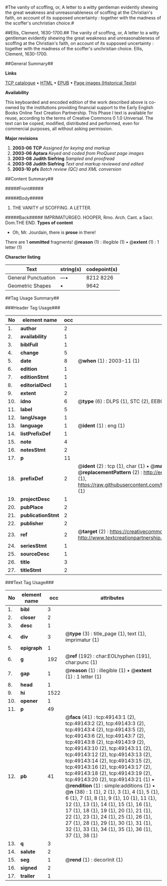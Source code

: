#The vanity of scoffing, or, A letter to a witty gentleman evidently shewing the great weakness and unreasonableness of scoffing at the Christian's faith, on account of its supposed uncertainty : together with the madness of the scoffer's unchristian choice.#

##Ellis, Clement, 1630-1700.##
The vanity of scoffing, or, A letter to a witty gentleman evidently shewing the great weakness and unreasonableness of scoffing at the Christian's faith, on account of its supposed uncertainty : together with the madness of the scoffer's unchristian choice.
Ellis, Clement, 1630-1700.

##General Summary##

**Links**

[TCP catalogue](http://www.ota.ox.ac.uk/tcp/)  • 
[HTML](http://tei.it.ox.ac.uk/tcp/Texts-HTML/free/A39/A39270.html)  • 
[EPUB](http://tei.it.ox.ac.uk/tcp/Texts-EPUB/free/A39/A39270.epub) • 
[Page images (Historical Texts)](https://data.historicaltexts.jisc.ac.uk/view?pubId=eebo-11788666e&pageId=eebo-11788666e-49143-1)

**Availability**

This keyboarded and encoded edition of the
	       work described above is co-owned by the institutions
	       providing financial support to the Early English Books
	       Online Text Creation Partnership. This Phase I text is
	       available for reuse, according to the terms of Creative
	       Commons 0 1.0 Universal. The text can be copied,
	       modified, distributed and performed, even for
	       commercial purposes, all without asking permission.

**Major revisions**

1. __2003-06__ __TCP__ *Assigned for keying and markup*
1. __2003-06__ __Aptara__ *Keyed and coded from ProQuest page images*
1. __2003-08__ __Judith Siefring__ *Sampled and proofread*
1. __2003-08__ __Judith Siefring__ *Text and markup reviewed and edited*
1. __2003-10__ __pfs__ *Batch review (QC) and XML conversion*

##Content Summary##

#####Front#####

#####Body#####

1. THE
VANITY of SCOFFING. A LETTER.

#####Back#####
IMPRIMATURGEO. HOOPER,
Rmo. Arch. Cant. a Sacr. Dom.THE END.
**Types of content**

  * Oh, Mr. Jourdain, there is **prose** in there!

There are 1 **ommitted** fragments! 
 @__reason__ (1) : illegible (1)  •  @__extent__ (1) : 1 letter (1)

**Character listing**


|Text|string(s)|codepoint(s)|
|---|---|---|
|General Punctuation|—•|8212 8226|
|Geometric Shapes|▪|9642|

##Tag Usage Summary##

###Header Tag Usage###

|No|element name|occ|attributes|
|---|---|---|---|
|1.|__author__|2||
|2.|__availability__|1||
|3.|__biblFull__|1||
|4.|__change__|5||
|5.|__date__|8| @__when__ (1) : 2003-11 (1)|
|6.|__edition__|1||
|7.|__editionStmt__|1||
|8.|__editorialDecl__|1||
|9.|__extent__|2||
|10.|__idno__|6| @__type__ (6) : DLPS (1), STC (2), EEBO-CITATION (1), OCLC (1), VID (1)|
|11.|__label__|5||
|12.|__langUsage__|1||
|13.|__language__|1| @__ident__ (1) : eng (1)|
|14.|__listPrefixDef__|1||
|15.|__note__|4||
|16.|__notesStmt__|2||
|17.|__p__|11||
|18.|__prefixDef__|2| @__ident__ (2) : tcp (1), char (1)  •  @__matchPattern__ (2) : ([0-9\-]+):([0-9IVX]+) (1), (.+) (1)  •  @__replacementPattern__ (2) : http://eebo.chadwyck.com/downloadtiff?vid=$1&page=$2 (1), https://raw.githubusercontent.com/textcreationpartnership/Texts/master/tcpchars.xml#$1 (1)|
|19.|__projectDesc__|1||
|20.|__pubPlace__|2||
|21.|__publicationStmt__|2||
|22.|__publisher__|2||
|23.|__ref__|2| @__target__ (2) : https://creativecommons.org/publicdomain/zero/1.0/ (1), http://www.textcreationpartnership.org/docs/. (1)|
|24.|__seriesStmt__|1||
|25.|__sourceDesc__|1||
|26.|__title__|3||
|27.|__titleStmt__|2||


###Text Tag Usage###

|No|element name|occ|attributes|
|---|---|---|---|
|1.|__bibl__|3||
|2.|__closer__|2||
|3.|__desc__|1||
|4.|__div__|3| @__type__ (3) : title_page (1), text (1), imprimatur (1)|
|5.|__epigraph__|1||
|6.|__g__|192| @__ref__ (192) : char:EOLhyphen (191), char:punc (1)|
|7.|__gap__|1| @__reason__ (1) : illegible (1)  •  @__extent__ (1) : 1 letter (1)|
|8.|__head__|1||
|9.|__hi__|1522||
|10.|__opener__|1||
|11.|__p__|49||
|12.|__pb__|41| @__facs__ (41) : tcp:49143:1 (2), tcp:49143:2 (2), tcp:49143:3 (2), tcp:49143:4 (2), tcp:49143:5 (2), tcp:49143:6 (2), tcp:49143:7 (2), tcp:49143:8 (2), tcp:49143:9 (2), tcp:49143:10 (2), tcp:49143:11 (2), tcp:49143:12 (2), tcp:49143:13 (2), tcp:49143:14 (2), tcp:49143:15 (2), tcp:49143:16 (2), tcp:49143:17 (2), tcp:49143:18 (2), tcp:49143:19 (2), tcp:49143:20 (2), tcp:49143:21 (1)  •  @__rendition__ (1) : simple:additions (1)  •  @__n__ (38) : 1 (1), 2 (1), 3 (1), 4 (1), 5 (1), 6 (1), 7 (1), 8 (1), 9 (1), 10 (1), 11 (1), 12 (1), 13 (1), 14 (1), 15 (1), 16 (1), 17 (1), 18 (1), 19 (1), 20 (1), 21 (1), 22 (1), 23 (1), 24 (1), 25 (1), 26 (1), 27 (1), 28 (1), 29 (1), 30 (1), 31 (1), 32 (1), 33 (1), 34 (1), 35 (1), 36 (1), 37 (1), 38 (1)|
|13.|__q__|3||
|14.|__salute__|2||
|15.|__seg__|1| @__rend__ (1) : decorInit (1)|
|16.|__signed__|2||
|17.|__trailer__|1||
